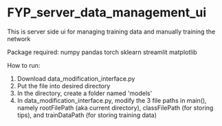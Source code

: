 # FYP_server_data_management_ui

This is server side ui for managing training data and manually training the network

Package required:
numpy
pandas
torch
sklearn
streamlit
matplotlib

How to run:
1. Download data_modification_interface.py
2. Put the file into desired directory
3. In the directory, create a folder named 'models'
4. In data_modification_interface.py, modify the 3 file paths in main(), namely rootFilePath (aka current directory), classFilePath (for storing tips), and trainDataPath (for storing training data)
